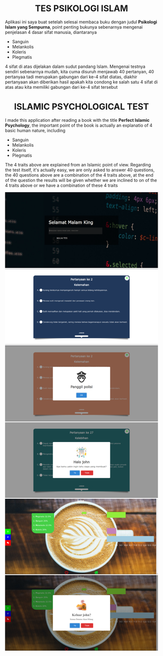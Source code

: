 <h1 align="center">TES PSIKOLOGI ISLAM</h1>
<p>Aplikasi ini saya buat setelah selesai membaca buku dengan judul <b>Psikologi Islam yang Sempurna</b>, point penting bukunya sebenarnya mengenai penjelasan 4 dasar sifat manusia, diantaranya</p>

* Sanguin
* Melankolis
* Koleris
* Plegmatis

<p>4 sifat di atas dijelakan dalam sudut pandang Islam. Mengenai testnya sendiri sebenarnya mudah, kita cuma disuruh menjawab 40 pertanyan, 40 pertanyaa tadi merupakan gabungan dari ke-4 sifat diatas, diakhir pertanyaan akan diberikan hasil apakah kita condong ke salah satu 4 sifat di atas atau kita memiliki gabungan dari ke-4 sifat tersebut</p>

<h1 align="center">ISLAMIC PSYCHOLOGICAL TEST</h1>
<p>I made this application after reading a book with the title <b>Perfect Islamic Psychology</b>, the important point of the book is actually an explanatio of 4 basic human nature, including<p>

* Sanguin
* Melankolis
* Koleris
* Plegmatis

The 4 traits above are explained from an Islamic point of view. Regarding the test itself, it's actually easy, we are only asked to answer 40 questions, the 40 questions above are a combination of the 4 traits above, at the end of the question the results will be given whether we are inclined to on of the 4 traits above or we have a combination of these 4 traits

![1](https://github.com/FarikunAziz/psikologi_islam/blob/main/pics/gitPics/Screenshot%20from%202021-10-08%2022-43-15.png)
![2](https://github.com/FarikunAziz/psikologi_islam/blob/main/pics/gitPics/Screenshot%20from%202021-10-09%2021-39-34.png)
![3](https://github.com/FarikunAziz/psikologi_islam/blob/main/pics/gitPics/Screenshot%20from%202021-10-09%2021-40-10.png)
![4](https://github.com/FarikunAziz/psikologi_islam/blob/main/pics/gitPics/Screenshot%20from%202021-10-09%2021-41-44.png)
![5](https://github.com/FarikunAziz/psikologi_islam/blob/main/pics/gitPics/Screenshot%20from%202021-10-09%2021-42-39.png)
![6](https://github.com/FarikunAziz/psikologi_islam/blob/main/pics/gitPics/Screenshot%20from%202021-10-09%2021-43-18.png)
